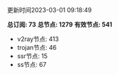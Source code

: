 更新时间2023-03-01 09:18:49

**总订阅: 73**
**总节点: 1279**
**有效节点: 541**
- v2ray节点: 413
- trojan节点: 46
- ssr节点: 15
- ss节点: 67
